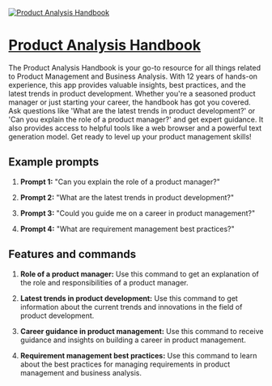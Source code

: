 [![Product Analysis Handbook](https://files.oaiusercontent.com/file-hdSvSaATqYjvV1gfMTXJyHnh?se=2123-10-19T09%3A36%3A20Z&sp=r&sv=2021-08-06&sr=b&rscc=max-age%3D31536000%2C%20immutable&rscd=attachment%3B%20filename%3D47764cb0-832b-4dd6-89bf-269d46ad6f9f.png&sig=y4C94WFef8o0TdBdiVDa2f11/PmriXiYqSIc09XEZE8%3D)](https://chat.openai.com/g/g-ivQDRTSu6-product-analysis-handbook)

# [Product Analysis Handbook](https://chat.openai.com/g/g-ivQDRTSu6-product-analysis-handbook)

The Product Analysis Handbook is your go-to resource for all things related to Product Management and Business Analysis. With 12 years of hands-on experience, this app provides valuable insights, best practices, and the latest trends in product development. Whether you're a seasoned product manager or just starting your career, the handbook has got you covered. Ask questions like 'What are the latest trends in product development?' or 'Can you explain the role of a product manager?' and get expert guidance. It also provides access to helpful tools like a web browser and a powerful text generation model. Get ready to level up your product management skills!

## Example prompts

1. **Prompt 1:** "Can you explain the role of a product manager?"

2. **Prompt 2:** "What are the latest trends in product development?"

3. **Prompt 3:** "Could you guide me on a career in product management?"

4. **Prompt 4:** "What are requirement management best practices?"


## Features and commands

1. **Role of a product manager:** Use this command to get an explanation of the role and responsibilities of a product manager.

2. **Latest trends in product development:** Use this command to get information about the current trends and innovations in the field of product development.

3. **Career guidance in product management:** Use this command to receive guidance and insights on building a career in product management.

4. **Requirement management best practices:** Use this command to learn about the best practices for managing requirements in product management and business analysis.